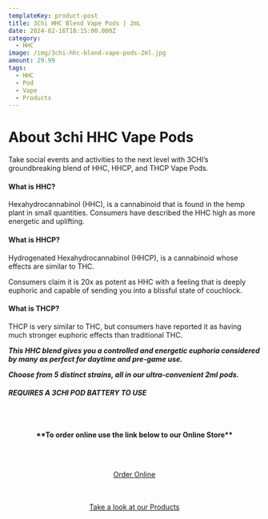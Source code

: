 ```yaml
---
templateKey: product-post
title: 3Chi HHC Blend Vape Pods | 2mL
date: 2024-02-16T18:15:00.000Z
category:
  - HHC
image: /img/3chi-hhc-blend-vape-pods-2ml.jpg
amount: 29.99
tags:
  - HHC
  - Pod
  - Vape
  - Products
---
```

# **About 3chi HHC Vape Pods**

Take social events and activities to the next level with 3CHI’s groundbreaking blend of HHC, HHCP, and THCP Vape Pods.

#### **What is HHC?**

Hexahydrocannabinol (HHC), is a cannabinoid that is found in the hemp plant in small quantities. Consumers have described the HHC high as more energetic and uplifting.

#### **What is HHCP?**

Hydrogenated Hexahydrocannabinol (HHCP), is a cannabinoid whose effects are similar to THC.

Consumers claim it is 20x as potent as HHC with a feeling that is deeply euphoric and capable of sending you into a blissful state of couchlock.

#### **What is THCP?**

THCP is very similar to THC, but consumers have reported it as having much stronger euphoric effects than traditional THC.

***This HHC blend gives you a controlled and energetic euphoria considered by many as perfect for daytime and pre-game use.***

***Choose from 5 distinct strains, all in our ultra-convenient 2ml pods.***

#### ***REQUIRES A 3CHI POD BATTERY TO USE***

<br><br>

<Center>

**\*\*To order online use the link below to our Online Store\*\***

<br><br>

<Center><a class="link-view-more-products" target="_blank" href=" https://capitalcbd.shop/shop-online/">Order Online</a></

<br><br><br>

<Center><a class="link-view-more-products" target="_blank" href="https://capitalamericanshaman.com/products">Take a look at our Products</a></Center>

<br><br>